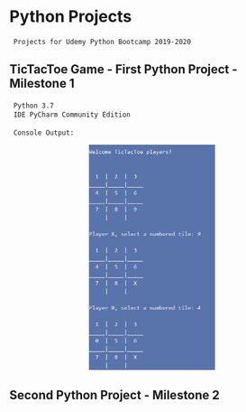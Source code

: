 # Python Projects
     Projects for Udemy Python Bootcamp 2019-2020

## TicTacToe Game - First Python Project - Milestone 1

     Python 3.7
     IDE PyCharm Community Edition     
     
     Console Output:

<p align="center">
 <kbd><img width="225" height="399" src="readme_assets/TicTacToe.png"></kbd>
</p>

## Second Python Project - Milestone 2

    
